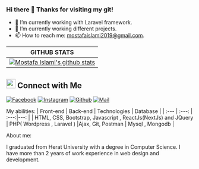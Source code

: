 ### Hi there 👋 Thanks for visiting my git!


- 🔭 I’m currently working with Laravel framework.
- 🌱 I’m currently working different projects.
- 📫 How to reach me: mostafaislami2019@gmail.com.

|GITHUB STATS|
|:---:|
|[![Mostafa Islami's github stats](https://github-readme-stats.vercel.app/api?username=Mostafa-Hussaini&count_private=true&show_icons=true&theme=react)](https://github.com/Mostafa-Hussaini/github-readme-stats)|


## <img src="https://media.giphy.com/media/5WJ6SOKeNKrSzblU4R/giphy.gif" width="25"> Connect with Me

[![Facebook](https://img.shields.io/badge/Facebook-1877F2?style=for-the-badge&logo=facebook&logoColor=white)](https://www.facebook.com/profile.php?id=100009404471989)
[![Instagram](https://img.shields.io/badge/Instagram-E4405F?style=for-the-badge&logo=instagram&logoColor=white)](https://www.instagram.com/mostafaislami97/)
[![Github](https://img.shields.io/badge/GitHub-100000?style=for-the-badge&logo=github&logoColor=white)](https://github.com/Mostafa-Hussaini)
[![Mail](https://img.shields.io/badge/Gmail-D14836?style=for-the-badge&logo=gmail&logoColor=white)](mostafaislami2019@gmail.com)

My abilities:
| Front-end | Back-end | Technologies |  Database |
| :---         |     :---:      | :---:|---: |
| HTML, CSS, Bootstrap, Javascript , ReactJs(NextJs) and JQuery   | PHP( Wordpress , Laravel )     |Ajax, Git, Postman    | Mysql , Mongodb |

About me:

I graduated from Herat University with a degree in Computer Science. I have more than 2 years of work experience in web design and development.
